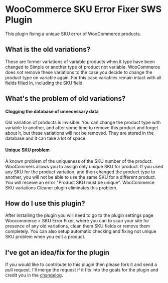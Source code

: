 WooCommerce SKU Error Fixer SWS Plugin
=============================================

This plugin fixing a unique SKU error of WooCommerce products.


## What is the old variations?

These are former variations of variable products when it type have been changed to Simple or another type of product not variable. WooCommerce does not remove these variations to the case you decide to change the product type on variable again. For this case variables remain intact with all fields filled in, including the SKU field.

## What's the problem of old variations?

#### Clogging the database of unnecessary data

Old variation of products is invisible. You can change the product type with variable to another, and after some time to remove this product and forget about it, but these variations will not be removed. They are stored in the database and it can take a lot of space.

#### Unique SKU problem

A known problem of the uniqueness of the SKU number of the product. WooCommers allows you to assign only unique SKU for product. If you used any SKU for the product variation, and then changed the product type to another, you will not be able to use the same SKU for a different product. You will receive an error "Product SKU must be unique". WooCommerce SKU variations Cleaner plugin eliminates this problem.

## How do I use this plugin?

After installing the plugin you will need to go to the plugin settings page Woocommerce > SKU Error Fixer, where you can to scan your site for presence of any old variations, clean them SKU fields or remove them completely. You can also setup automatic checking and fixing not unique SKU problem when you edit a product.

## I've got an idea/fix for the plugin

If you would like to contribute to this plugin then please fork it and send a pull request. I'll merge the request if it fits into the goals for the plugin and credit you in the [changelog](https://github.com/aliomaster/woocommrece-sku-error-fixer-sws/blob/master/changelog.txt).
